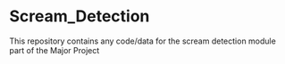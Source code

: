 # Scream_Detection
This repository contains any code/data for the scream detection module part of the Major Project
